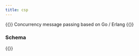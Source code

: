 ```yaml
---
title: csp
---
```


{{<lead>}}
Concurrency message passing based on Go / Erlang 
{{</lead>}}

### Schema 

{{<codePane title="github.com/hofstadter.io/hof/flow/tasks/csp" file="code/hof-schemas/flow/tasks/csp/schema.html">}}
